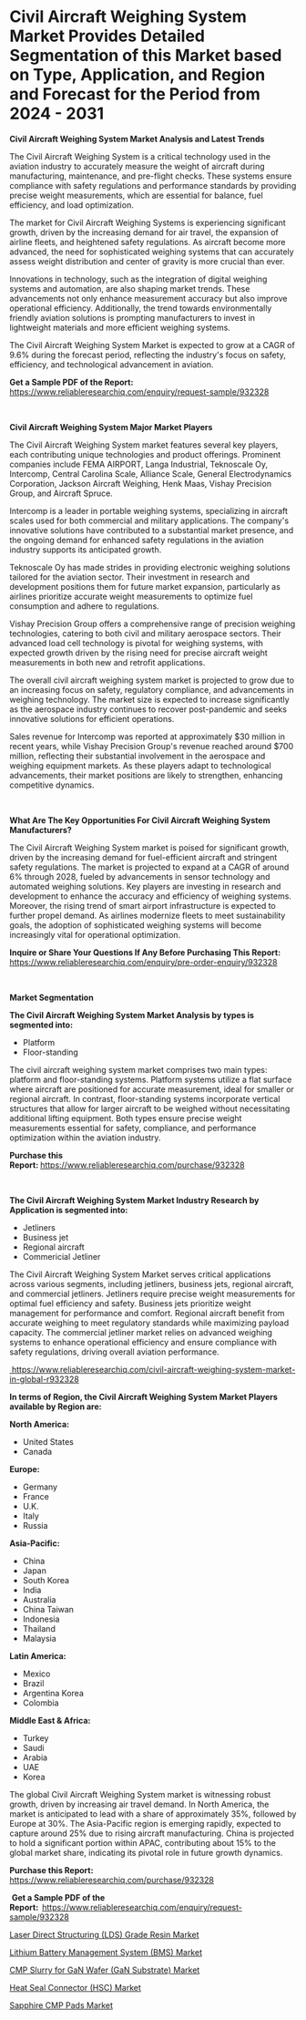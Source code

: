 <p><h1>Civil Aircraft Weighing System Market Provides Detailed Segmentation of this Market based on Type, Application, and Region and Forecast for the Period from 2024 - 2031</h1></p><p><strong>Civil Aircraft Weighing System Market Analysis and Latest Trends</strong></p>
<p><p>The Civil Aircraft Weighing System is a critical technology used in the aviation industry to accurately measure the weight of aircraft during manufacturing, maintenance, and pre-flight checks. These systems ensure compliance with safety regulations and performance standards by providing precise weight measurements, which are essential for balance, fuel efficiency, and load optimization.</p><p>The market for Civil Aircraft Weighing Systems is experiencing significant growth, driven by the increasing demand for air travel, the expansion of airline fleets, and heightened safety regulations. As aircraft become more advanced, the need for sophisticated weighing systems that can accurately assess weight distribution and center of gravity is more crucial than ever.</p><p>Innovations in technology, such as the integration of digital weighing systems and automation, are also shaping market trends. These advancements not only enhance measurement accuracy but also improve operational efficiency. Additionally, the trend towards environmentally friendly aviation solutions is prompting manufacturers to invest in lightweight materials and more efficient weighing systems.</p><p>The Civil Aircraft Weighing System Market is expected to grow at a CAGR of 9.6% during the forecast period, reflecting the industry's focus on safety, efficiency, and technological advancement in aviation.</p></p>
<p><strong>Get a Sample PDF of the Report:&nbsp;</strong> <a href="https://www.reliableresearchiq.com/enquiry/request-sample/932328?utm_campaign=1472&utm_medium=2&utm_source=Github&utm_content=ia&utm_term=11102024&utm_id=civil-aircraft-weighing-system">https://www.reliableresearchiq.com/enquiry/request-sample/932328</a></p>
<p>&nbsp;</p>
<p><strong>Civil Aircraft Weighing System Major Market Players</strong></p>
<p><p>The Civil Aircraft Weighing System market features several key players, each contributing unique technologies and product offerings. Prominent companies include FEMA AIRPORT, Langa Industrial, Teknoscale Oy, Intercomp, Central Carolina Scale, Alliance Scale, General Electrodynamics Corporation, Jackson Aircraft Weighing, Henk Maas, Vishay Precision Group, and Aircraft Spruce.</p><p>Intercomp is a leader in portable weighing systems, specializing in aircraft scales used for both commercial and military applications. The company's innovative solutions have contributed to a substantial market presence, and the ongoing demand for enhanced safety regulations in the aviation industry supports its anticipated growth.</p><p>Teknoscale Oy has made strides in providing electronic weighing solutions tailored for the aviation sector. Their investment in research and development positions them for future market expansion, particularly as airlines prioritize accurate weight measurements to optimize fuel consumption and adhere to regulations.</p><p>Vishay Precision Group offers a comprehensive range of precision weighing technologies, catering to both civil and military aerospace sectors. Their advanced load cell technology is pivotal for weighing systems, with expected growth driven by the rising need for precise aircraft weight measurements in both new and retrofit applications.</p><p>The overall civil aircraft weighing system market is projected to grow due to an increasing focus on safety, regulatory compliance, and advancements in weighing technology. The market size is expected to increase significantly as the aerospace industry continues to recover post-pandemic and seeks innovative solutions for efficient operations.</p><p>Sales revenue for Intercomp was reported at approximately $30 million in recent years, while Vishay Precision Group's revenue reached around $700 million, reflecting their substantial involvement in the aerospace and weighing equipment markets. As these players adapt to technological advancements, their market positions are likely to strengthen, enhancing competitive dynamics.</p></p>
<p>&nbsp;</p>
<p><strong>What Are The Key Opportunities For Civil Aircraft Weighing System Manufacturers?</strong></p>
<p><p>The Civil Aircraft Weighing System market is poised for significant growth, driven by the increasing demand for fuel-efficient aircraft and stringent safety regulations. The market is projected to expand at a CAGR of around 6% through 2028, fueled by advancements in sensor technology and automated weighing solutions. Key players are investing in research and development to enhance the accuracy and efficiency of weighing systems. Moreover, the rising trend of smart airport infrastructure is expected to further propel demand. As airlines modernize fleets to meet sustainability goals, the adoption of sophisticated weighing systems will become increasingly vital for operational optimization.</p></p>
<p><strong>Inquire or Share Your Questions If Any Before Purchasing This Report:</strong> <a href="https://www.reliableresearchiq.com/enquiry/pre-order-enquiry/932328?utm_campaign=1472&utm_medium=2&utm_source=Github&utm_content=ia&utm_term=11102024&utm_id=civil-aircraft-weighing-system">https://www.reliableresearchiq.com/enquiry/pre-order-enquiry/932328</a></p>
<p>&nbsp;</p>
<p><strong>Market Segmentation</strong></p>
<p><strong>The Civil Aircraft Weighing System Market Analysis by types is segmented into:</strong></p>
<p><ul><li>Platform</li><li>Floor-standing</li></ul></p>
<p><p>The civil aircraft weighing system market comprises two main types: platform and floor-standing systems. Platform systems utilize a flat surface where aircraft are positioned for accurate measurement, ideal for smaller or regional aircraft. In contrast, floor-standing systems incorporate vertical structures that allow for larger aircraft to be weighed without necessitating additional lifting equipment. Both types ensure precise weight measurements essential for safety, compliance, and performance optimization within the aviation industry.</p></p>
<p><strong>Purchase this Report:&nbsp;</strong><a href="https://www.reliableresearchiq.com/purchase/932328?utm_campaign=1472&utm_medium=2&utm_source=Github&utm_content=ia&utm_term=11102024&utm_id=civil-aircraft-weighing-system">https://www.reliableresearchiq.com/purchase/932328</a></p>
<p>&nbsp;</p>
<p><strong>The Civil Aircraft Weighing System Market Industry Research by Application is segmented into:</strong></p>
<p><ul><li>Jetliners</li><li>Business jet</li><li>Regional aircraft</li><li>Commericial Jetliner</li></ul></p>
<p><p>The Civil Aircraft Weighing System Market serves critical applications across various segments, including jetliners, business jets, regional aircraft, and commercial jetliners. Jetliners require precise weight measurements for optimal fuel efficiency and safety. Business jets prioritize weight management for performance and comfort. Regional aircraft benefit from accurate weighing to meet regulatory standards while maximizing payload capacity. The commercial jetliner market relies on advanced weighing systems to enhance operational efficiency and ensure compliance with safety regulations, driving overall aviation performance.</p></p>
<p><a href="https://www.reliableresearchiq.com/civil-aircraft-weighing-system-market-in-global-r932328?utm_campaign=1472&utm_medium=2&utm_source=Github&utm_content=ia&utm_term=11102024&utm_id=civil-aircraft-weighing-system">&nbsp;https://www.reliableresearchiq.com/civil-aircraft-weighing-system-market-in-global-r932328</a></p>
<p><strong>In terms of Region, the Civil Aircraft Weighing System Market Players available by Region are:</strong></p>
<p>
    <p> <strong> North America: </strong>
        <ul>
            <li>United States</li>
            <li>Canada</li>
        </ul>
        </p> 
    <p> <strong> Europe: </strong>
        <ul>
            <li>Germany</li>
            <li>France</li>
            <li>U.K.</li>
            <li>Italy</li>
            <li>Russia</li>
        </ul>
        </p> 
    <p> <strong> Asia-Pacific: </strong>
        <ul>
            <li>China</li>
            <li>Japan</li>
            <li>South Korea</li>
            <li>India</li>
            <li>Australia</li>
            <li>China Taiwan</li>
            <li>Indonesia</li>
            <li>Thailand</li>
            <li>Malaysia</li>
        </ul>
        </p> 
    <p> <strong> Latin America: </strong>
        <ul>
            <li>Mexico</li>
            <li>Brazil</li>
            <li>Argentina Korea</li>
            <li>Colombia</li>
        </ul>
        </p> 
    <p> <strong> Middle East & Africa: </strong>
        <ul>
            <li>Turkey</li>
            <li>Saudi</li>
            <li>Arabia</li>
            <li>UAE</li>
            <li>Korea</li>
        </ul>
    </p>
    </p>
<p><p>The global Civil Aircraft Weighing System market is witnessing robust growth, driven by increasing air travel demand. In North America, the market is anticipated to lead with a share of approximately 35%, followed by Europe at 30%. The Asia-Pacific region is emerging rapidly, expected to capture around 25% due to rising aircraft manufacturing. China is projected to hold a significant portion within APAC, contributing about 15% to the global market share, indicating its pivotal role in future growth dynamics.</p></p>
<p><strong>Purchase this Report: </strong><a href="https://www.reliableresearchiq.com/purchase/932328?utm_campaign=1472&utm_medium=2&utm_source=Github&utm_content=ia&utm_term=11102024&utm_id=civil-aircraft-weighing-system">https://www.reliableresearchiq.com/purchase/932328</a></p>
<p>&nbsp;<strong>Get a Sample PDF of the Report:&nbsp;&nbsp;</strong><a href="https://www.reliableresearchiq.com/enquiry/request-sample/932328?utm_campaign=1472&utm_medium=2&utm_source=Github&utm_content=ia&utm_term=11102024&utm_id=civil-aircraft-weighing-system">https://www.reliableresearchiq.com/enquiry/request-sample/932328</a></p>
<p><strong></strong></p>
<p><p><a href="https://www.linkedin.com/pulse/laser-direct-structuring-lds-grade-resin-market-trends-insights-dbeef?utm_campaign=1472&utm_medium=2&utm_source=Github&utm_content=ia&utm_term=11102024&utm_id=civil-aircraft-weighing-system">Laser Direct Structuring (LDS) Grade Resin Market</a></p><p><a href="https://www.linkedin.com/pulse/lithium-battery-management-system-bms-market-overview-forecast-mmyme?utm_campaign=1472&utm_medium=2&utm_source=Github&utm_content=ia&utm_term=11102024&utm_id=civil-aircraft-weighing-system">Lithium Battery Management System (BMS) Market</a></p><p><a href="https://www.linkedin.com/pulse/how-cmp-slurry-gan-wafer-substrate-market-evolve-growth-analysis-ahxje?utm_campaign=1472&utm_medium=2&utm_source=Github&utm_content=ia&utm_term=11102024&utm_id=civil-aircraft-weighing-system">CMP Slurry for GaN Wafer (GaN Substrate) Market</a></p><p><a href="https://www.linkedin.com/pulse/heat-seal-connector-hsc-market-consolidation-impact-structure-vaiqe?utm_campaign=1472&utm_medium=2&utm_source=Github&utm_content=ia&utm_term=11102024&utm_id=civil-aircraft-weighing-system">Heat Seal Connector (HSC) Market</a></p><p><a href="https://www.linkedin.com/pulse/analyzing-key-drivers-sapphire-cmp-pads-market-trends-9tloc?utm_campaign=1472&utm_medium=2&utm_source=Github&utm_content=ia&utm_term=11102024&utm_id=civil-aircraft-weighing-system">Sapphire CMP Pads Market</a></p></p>